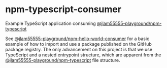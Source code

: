 # npm-typescript-consumer
Example TypeScript application consuming [@jlam55555-playground/npm-typescript][1]

See [@jlam55555-playground/npm-hello-world-consumer][2] for a basic example of how to import and use a package published on the GitHub package registry. The only advancement on this project is that we use TypeScript and a nested entrypoint structure, which are apparent from the [@jlam55555-playground/npm-typescript][1] file structure.

[1]: https://www.github.com/jlam55555-playground/npm-typescript
[2]: https://www.github.com/jlam55555-playground/npm-hello-world-consumer

